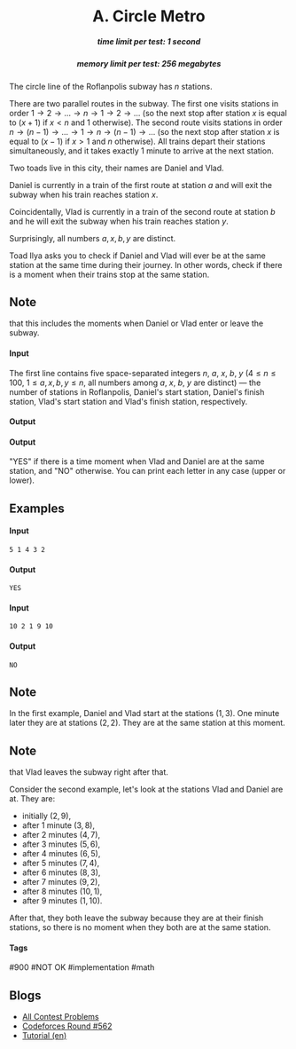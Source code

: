 <h1 style='text-align: center;'> A. Circle Metro</h1>

<h5 style='text-align: center;'>time limit per test: 1 second</h5>
<h5 style='text-align: center;'>memory limit per test: 256 megabytes</h5>

The circle line of the Roflanpolis subway has $n$ stations.

There are two parallel routes in the subway. The first one visits stations in order $1 \to 2 \to \ldots \to n \to 1 \to 2 \to \ldots$ (so the next stop after station $x$ is equal to $(x+1)$ if $x < n$ and $1$ otherwise). The second route visits stations in order $n \to (n-1) \to \ldots \to 1 \to n \to (n-1) \to \ldots$ (so the next stop after station $x$ is equal to $(x-1)$ if $x>1$ and $n$ otherwise). All trains depart their stations simultaneously, and it takes exactly $1$ minute to arrive at the next station.

Two toads live in this city, their names are Daniel and Vlad.

Daniel is currently in a train of the first route at station $a$ and will exit the subway when his train reaches station $x$.

Coincidentally, Vlad is currently in a train of the second route at station $b$ and he will exit the subway when his train reaches station $y$.

Surprisingly, all numbers $a,x,b,y$ are distinct.

Toad Ilya asks you to check if Daniel and Vlad will ever be at the same station at the same time during their journey. In other words, check if there is a moment when their trains stop at the same station. 
## Note

 that this includes the moments when Daniel or Vlad enter or leave the subway.

#### Input

The first line contains five space-separated integers $n$, $a$, $x$, $b$, $y$ ($4 \leq n \leq 100$, $1 \leq a, x, b, y \leq n$, all numbers among $a$, $x$, $b$, $y$ are distinct) — the number of stations in Roflanpolis, Daniel's start station, Daniel's finish station, Vlad's start station and Vlad's finish station, respectively.

#### Output

#### Output

 "YES" if there is a time moment when Vlad and Daniel are at the same station, and "NO" otherwise. You can print each letter in any case (upper or lower).

## Examples

#### Input


```text
5 1 4 3 2
```
#### Output


```text
YES
```
#### Input


```text
10 2 1 9 10
```
#### Output


```text
NO
```
## Note

In the first example, Daniel and Vlad start at the stations $(1, 3)$. One minute later they are at stations $(2, 2)$. They are at the same station at this moment. 
## Note

 that Vlad leaves the subway right after that.

Consider the second example, let's look at the stations Vlad and Daniel are at. They are: 

* initially $(2, 9)$,
* after $1$ minute $(3, 8)$,
* after $2$ minutes $(4, 7)$,
* after $3$ minutes $(5, 6)$,
* after $4$ minutes $(6, 5)$,
* after $5$ minutes $(7, 4)$,
* after $6$ minutes $(8, 3)$,
* after $7$ minutes $(9, 2)$,
* after $8$ minutes $(10, 1)$,
* after $9$ minutes $(1, 10)$.

After that, they both leave the subway because they are at their finish stations, so there is no moment when they both are at the same station.



#### Tags 

#900 #NOT OK #implementation #math 

## Blogs
- [All Contest Problems](../Codeforces_Round_562_(Div._2).md)
- [Codeforces Round #562](../blogs/Codeforces_Round_562.md)
- [Tutorial (en)](../blogs/Tutorial_(en).md)
